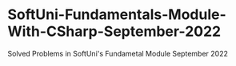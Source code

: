 # SoftUni-Fundamentals-Module-With-CSharp-September-2022
Solved Problems in SoftUni's Fundametal Module September 2022

